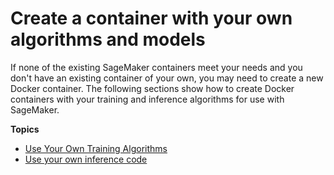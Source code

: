 # Create a container with your own algorithms and models<a name="docker-containers-create"></a>

If none of the existing SageMaker containers meet your needs and you don't have an existing container of your own, you may need to create a new Docker container\. The following sections show how to create Docker containers with your training and inference algorithms for use with SageMaker\.

**Topics**
+ [Use Your Own Training Algorithms](your-algorithms-training-algo.md)
+ [Use your own inference code](your-algorithms-inference-main.md)